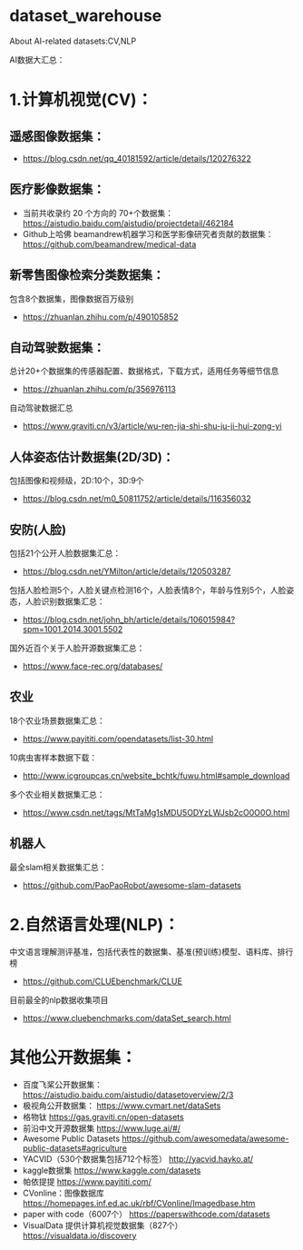 # dataset_warehouse
About AI-related datasets:CV,NLP

AI数据大汇总：
# 1.计算机视觉(CV)：

## 遥感图像数据集：
- https://blog.csdn.net/qq_40181592/article/details/120276322

## 医疗影像数据集：
- 当前共收录约 20 个方向的 70+个数据集：https://aistudio.baidu.com/aistudio/projectdetail/462184
- Github上哈佛 beamandrew机器学习和医学影像研究者贡献的数据集：https://github.com/beamandrew/medical-data

## 新零售图像检索分类数据集：
包含8个数据集，图像数据百万级别
- https://zhuanlan.zhihu.com/p/490105852

## 自动驾驶数据集：
总计20+个数据集的传感器配置、数据格式，下载方式，适用任务等细节信息
- https://zhuanlan.zhihu.com/p/356976113

自动驾驶数据汇总
- https://www.graviti.cn/v3/article/wu-ren-jia-shi-shu-ju-ji-hui-zong-yi

## 人体姿态估计数据集(2D/3D)：
包括图像和视频级，2D:10个，3D:9个
- https://blog.csdn.net/m0_50811752/article/details/116356032

## 安防(人脸)
包括21个公开人脸数据集汇总：
- https://blog.csdn.net/YMilton/article/details/120503287

包括人脸检测5个，人脸关键点检测16个，人脸表情8个，年龄与性别5个，人脸姿态，人脸识别数据集汇总：
- https://blog.csdn.net/john_bh/article/details/106015984?spm=1001.2014.3001.5502

国外近百个关于人脸开源数据集汇总：
- https://www.face-rec.org/databases/
## 农业
18个农业场景数据集汇总：
- https://www.payititi.com/opendatasets/list-30.html

10️病虫害样本数据下载：
- http://www.icgroupcas.cn/website_bchtk/fuwu.html#sample_download

多个农业相关数据集汇总：
- https://www.csdn.net/tags/MtTaMg1sMDU5ODYzLWJsb2cO0O0O.html

## 机器人
最全slam相关数据集汇总：
- https://github.com/PaoPaoRobot/awesome-slam-datasets

# 2.自然语言处理(NLP)：
中文语言理解测评基准，包括代表性的数据集、基准(预训练)模型、语料库、排行榜
- https://github.com/CLUEbenchmark/CLUE

目前最全的nlp数据收集项目
- https://www.cluebenchmarks.com/dataSet_search.html


# 其他公开数据集：
- 百度飞桨公开数据集：
https://aistudio.baidu.com/aistudio/datasetoverview/2/3
- 极视角公开数据集：
https://www.cvmart.net/dataSets
- 格物钛
https://gas.graviti.cn/open-datasets
- 前沿中文开源数据集
https://www.luge.ai/#/
- Awesome Public Datasets
https://github.com/awesomedata/awesome-public-datasets#agriculture
- YACVID（530个数据集包括712个标签）
http://yacvid.hayko.at/
- kaggle数据集
https://www.kaggle.com/datasets
- 帕依提提
https://www.payititi.com/
- CVonline：图像数据库
https://homepages.inf.ed.ac.uk/rbf/CVonline/Imagedbase.htm
- paper with code（6007个）
https://paperswithcode.com/datasets
- VisualData 提供计算机视觉数据集（827个）
https://visualdata.io/discovery
